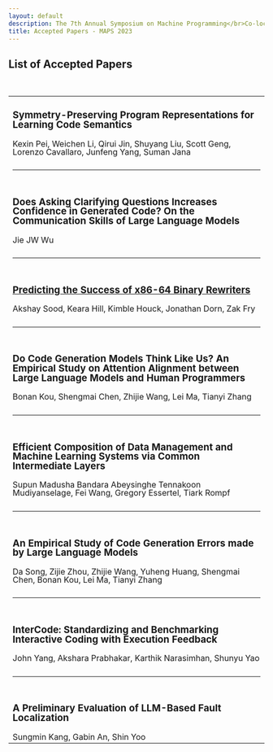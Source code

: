 ```yaml
---
layout: default
description: The 7th Annual Symposium on Machine Programming</br>Co-located with ESEC/FSE 2023</br>December 3, 2023 - San Francisco, CA, USA</br>
title: Accepted Papers - MAPS 2023
---
```


<style type="text/css" media="screen">

h3 {line-height: 100%;}
td {border: none !important; line-height: 100%; cellspacing: 0; cellpadding: 0; width: 23.33%;}
tr {height: 0;}
/*table {border-collapse: separate; border-spacing: 0 40px;}*/
.rule {height: 50px;}
.authors {font-size: 16px;}

</style>

<h2>List of Accepted Papers</h2>
<br>
<table>
  <tr class="title-row">
    <td><h3>Symmetry-Preserving Program Representations for Learning Code Semantics</h3>
  	<div class="authors">Kexin Pei, Weichen Li, Qirui Jin, Shuyang Liu, Scott Geng, Lorenzo Cavallaro, Junfeng Yang, Suman Jana</div></td>
  </tr>
  <tr class="rule">
  	<td><hr></td>
  </tr>
  <tr class="title-row">
  	<td><h3>Does Asking Clarifying Questions Increases Confidence in Generated Code? On the Communication Skills of Large Language Models</h3>
  	<div class="authors">Jie JW Wu</div></td>
  </tr>
  <tr class="rule">
  	<td><hr></td>
  </tr>
  <tr class="title-row">
	<td><h3><a href="assets/predicting_the_success_of_x86_64_binary_rewriters_camera_ready1.pdf">Predicting the Success of x86-64 Binary Rewriters</a></h3>
  	<div class="authors">Akshay Sood, Keara Hill, Kimble Houck, Jonathan Dorn, Zak Fry</div></td>
  </tr>
  <tr class="rule">
  	<td><hr></td>
  </tr>
   <tr class="title-row">
	<td><h3>Do Code Generation Models Think Like Us? An Empirical Study on Attention Alignment between Large Language Models and Human Programmers</h3>
  	<div class="authors">Bonan Kou, Shengmai Chen, Zhijie Wang, Lei Ma, Tianyi Zhang</div></td>
  </tr>
  <tr class="rule">
  	<td><hr></td>
  </tr>
   <tr class="title-row">
	<td><h3>Efficient Composition of Data Management and Machine Learning Systems via Common Intermediate Layers</h3>
  	<div class="authors">Supun Madusha Bandara Abeysinghe Tennakoon Mudiyanselage, Fei Wang, Gregory Essertel, Tiark Rompf</div></td>
  </tr>
  <tr class="rule">
  	<td><hr></td>
  </tr>
   <tr class="title-row">
	<td><h3>An Empirical Study of Code Generation Errors made by Large Language Models</h3>
  	<div class="authors">Da Song, Zijie Zhou, Zhijie Wang, Yuheng Huang, Shengmai Chen, Bonan Kou, Lei Ma, Tianyi Zhang</div></td>
  </tr>
  <tr class="rule">
  	<td><hr></td>
  </tr>
   <tr class="title-row">
	<td><h3>InterCode: Standardizing and Benchmarking Interactive Coding with Execution Feedback</h3>
  	<div class="authors">John Yang, Akshara Prabhakar, Karthik Narasimhan, Shunyu Yao</div></td>
  </tr>
  <tr class="rule">
  	<td><hr></td>
  </tr>
   <tr class="title-row">
	<td><h3>A Preliminary Evaluation of LLM-Based Fault Localization</h3>
  	<div class="authors">Sungmin Kang, Gabin An, Shin Yoo</div></td>
  </tr>
</table>
